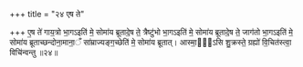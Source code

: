 +++
title = "२४ एष ते"

+++
ए॒ष ते॑ गाय॒त्रो भा॒गऽइति॑ मे॒ सोमा॑य ब्रूतादे॒ष ते॒ त्रैष्टु॑भो भा॒गऽइति॑ मे॒ सोमा॑य ब्रूतादे॒ष ते॒ जाग॑तो भा॒गऽइति॑ मे॒ सोमा॑य ब्रूताच्छन्दोना॒माना॒ँ सा॑म्राज्यङ्ग॒च्छेति॑ मे॒ सोमा॑य ब्रूतात्। आस्मा॒को᳖ऽसि शु॒क्रस्ते॒ ग्रह्यो॑ वि॒चित॑स्त्वा॒ विचि॑न्वन्तु ॥२४॥